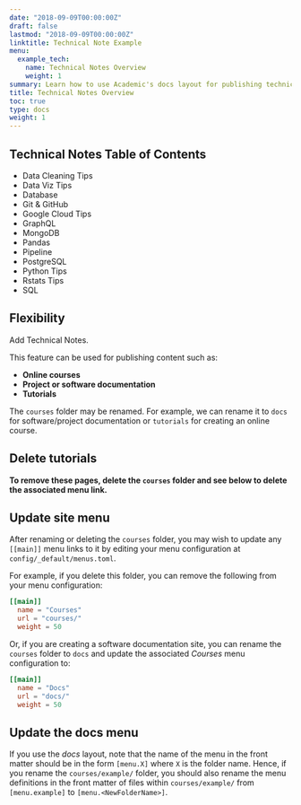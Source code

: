 ```yaml
---
date: "2018-09-09T00:00:00Z"
draft: false
lastmod: "2018-09-09T00:00:00Z"
linktitle: Technical Note Example 
menu:
  example_tech:
    name: Technical Notes Overview
    weight: 1
summary: Learn how to use Academic's docs layout for publishing technical notes and tutorials.
title: Technical Notes Overview
toc: true
type: docs
weight: 1
---
```


## Technical Notes Table of Contents

- Data Cleaning Tips
- Data Viz Tips
- Database
- Git & GitHub
- Google Cloud Tips
- GraphQL
- MongoDB
- Pandas
- Pipeline
- PostgreSQL
- Python Tips
- Rstats Tips
- SQL

## Flexibility

Add Technical Notes.

This feature can be used for publishing content such as:

* **Online courses**
* **Project or software documentation**
* **Tutorials**

The `courses` folder may be renamed. For example, we can rename it to `docs` for software/project documentation or `tutorials` for creating an online course.

## Delete tutorials

**To remove these pages, delete the `courses` folder and see below to delete the associated menu link.**

## Update site menu

After renaming or deleting the `courses` folder, you may wish to update any `[[main]]` menu links to it by editing your menu configuration at `config/_default/menus.toml`.

For example, if you delete this folder, you can remove the following from your menu configuration:

```toml
[[main]]
  name = "Courses"
  url = "courses/"
  weight = 50
```

Or, if you are creating a software documentation site, you can rename the `courses` folder to `docs` and update the associated *Courses* menu configuration to:

```toml
[[main]]
  name = "Docs"
  url = "docs/"
  weight = 50
```

## Update the docs menu

If you use the *docs* layout, note that the name of the menu in the front matter should be in the form `[menu.X]` where `X` is the folder name. Hence, if you rename the `courses/example/` folder, you should also rename the menu definitions in the front matter of files within `courses/example/` from `[menu.example]` to `[menu.<NewFolderName>]`.
